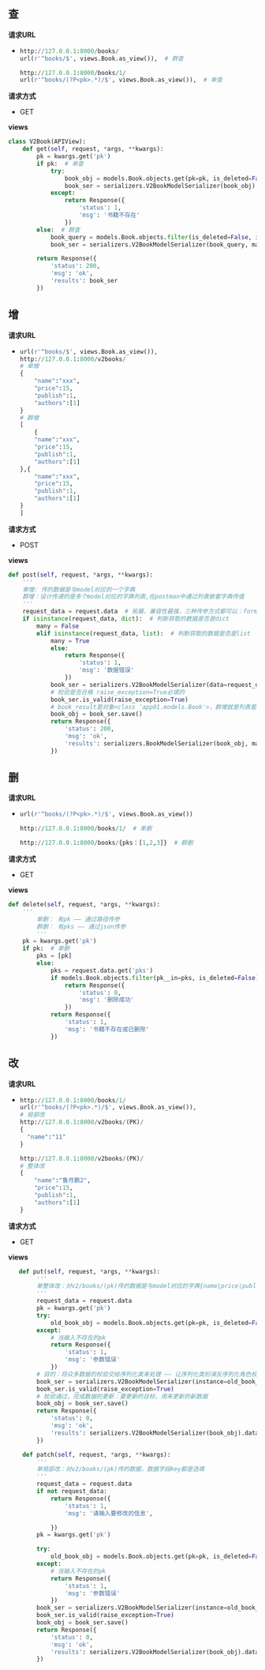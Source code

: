 ## 查

**请求URL**

- ```python
  http://127.0.0.1:8000/books/
  url(r'^books/$', views.Book.as_view()),  # 群查
  
  http://127.0.0.1:8000/books/1/
  url(r'^books/(?P<pk>.*)/$', views.Book.as_view()),  # 单查
  ```

**请求方式**

- GET

**views**

```python
class V2Book(APIView):
    def get(self, request, *args, **kwargs):
        pk = kwargs.get('pk')
        if pk:  # 单查
            try:
                book_obj = models.Book.objects.get(pk=pk, is_deleted=False, is_show=True)
                book_ser = serializers.V2BookModelSerializer(book_obj).data
            except:
                return Response({
                    'status': 1,
                    'msg': '书籍不存在'
                })
        else:  # 群查
            book_query = models.Book.objects.filter(is_deleted=False, is_show=True)
            book_ser = serializers.V2BookModelSerializer(book_query, many=True).data

        return Response({
            'status': 200,
            'msg': 'ok',
            'results': book_ser
        })
```

## 增

**请求URL**

- ```python
  url(r'^books/$', views.Book.as_view()), 
  http://127.0.0.1:8000/v2books/
  # 单增
  {
      "name":"xxx",
      "price":15,
      "publish":1,
      "authors":[1]
  }     
  # 群增
  [
      {
      "name":"xxx",
      "price":15,
      "publish":1,
      "authors":[1]
  },{
      "name":"xxx",
      "price":15,
      "publish":1,
      "authors":[1]
  } 
  ]
  ```

**请求方式**

- POST

**views**

```python
def post(self, request, *args, **kwargs):
    '''
    单增: 传的数据是与model对应的一个字典
    群增：设计传递的是多个model对应的字典列表,在postman中通过列表嵌套字典传值
    '''
    request_data = request.data  # 拓展，兼容性最强，三种传参方式都可以：form-data,urlencoding,json
    if isinstance(request_data, dict):  # 判断获取的数据是否是dict
        many = False
        elif isinstance(request_data, list):  # 判断获取的数据是否是list
            many = True
            else:
                return Response({
                    'status': 1,
                    'msg': '数据错误'
                })
            book_ser = serializers.V2BookModelSerializer(data=request_data, many=many)
            # 检验是否合格 raise_exception=True必填的
            book_ser.is_valid(raise_exception=True)
            # book_result是对象<class 'app01.models.Book'>，群增就是列表套一个个对象
            book_obj = book_ser.save()
            return Response({
                'status': 200,
                'msg': 'ok',
                'results': serializers.BookModelSerializer(book_obj, many=many).data
            })
```

## 删

**请求URL**

- ```python
  url(r'^books/(?P<pk>.*)/$', views.Book.as_view())
  
  http://127.0.0.1:8000/books/1/  # 单删
  
  http://127.0.0.1:8000/books/{pks：[1,2,3]}  # 群删
  
  ```

**请求方式**

- GET

**views**

```python
def delete(self, request, *args, **kwargs):
    '''
        单删： 有pk —— 通过路径传参
        群删： 有pks —— 通过json传参
        '''
    pk = kwargs.get('pk')
    if pk:  # 单删
        pks = [pk]
        else:
            pks = request.data.get('pks')
            if models.Book.objects.filter(pk__in=pks, is_deleted=False).update(is_deleted=True):
                return Response({
                    'status': 0,
                    'msg': '删除成功'
                })
            return Response({
                'status': 1,
                'msg': '书籍不存在或已删除'
            })
```

## 改

**请求URL**

- ```python
  http://127.0.0.1:8000/books/1/
  url(r'^books/(?P<pk>.*)/$', views.Book.as_view()),  
  # 局部改
  http://127.0.0.1:8000/v2books/(PK)/
  {
  	"name":"11"
  }
  
  http://127.0.0.1:8000/v2books/(PK)/
  # 整体改
  {
      "name":"鲁月鹏2",
      "price":15,
      "publish":1,
      "authors":[1]
  }
  
  ```

**请求方式**

- GET

**views**

```python
   def put(self, request, *args, **kwargs):
        '''
        单整体改：对v2/books/(pk)传的数据是与model对应的字典{name|price|publish|authors}
        '''
        request_data = request.data
        pk = kwargs.get('pk')
        try:
            old_book_obj = models.Book.objects.get(pk=pk, is_deleted=False)
        except:
            # 当输入不存在的pk
            return Response({
                'status': 1,
                'msg': '参数错误'
            })
        # 目的：将众多数据的校验交给序列化类来处理 —— 让序列化类扮演反序列化角色校验成功后，序列化类来帮你入库
        book_ser = serializers.V2BookModelSerializer(instance=old_book_obj, data=request_data)
        book_ser.is_valid(raise_exception=True)
        # 校验通过，完成数据的更新：要更新的目标，用来更新的新数据
        book_obj = book_ser.save()
        return Response({
            'status': 0,
            'msg': 'ok',
            'results': serializers.V2BookModelSerializer(book_obj).data
        })

    def patch(self, request, *args, **kwargs):
        '''
        单局部改：对v2/books/(pk)传的数据，数据字段key都是选填
        '''
        request_data = request.data
        if not request_data:
            return Response({
                'status': 1,
                'msg': '请输入要修改的信息',

            })
        pk = kwargs.get('pk')

        try:
            old_book_obj = models.Book.objects.get(pk=pk, is_deleted=False)
        except:
            # 当输入不存在的pk
            return Response({
                'status': 1,
                'msg': '参数错误'
            })
        book_ser = serializers.V2BookModelSerializer(instance=old_book_obj, data=request_data, partial=True)
        book_ser.is_valid(raise_exception=True)
        book_obj = book_ser.save()
        return Response({
            'status': 0,
            'msg': 'ok',
            'results': serializers.V2BookModelSerializer(book_obj).data
        })
```

